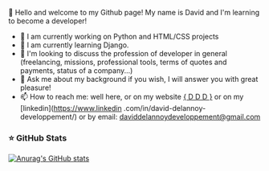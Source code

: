 👋 Hello and welcome to my Github page!
My name is David and I'm learning to become a developer!

- 🔭 I am currently working on Python and HTML/CSS projects
- 🌱 I am currently learning Django.
- 👯 I'm looking to discuss the profession of developer in general (freelancing, missions, professional tools, terms of quotes and payments, status of a company...)
- 💬 Ask me about my background if you wish, I will answer you with great pleasure!
- 📫 How to reach me: well here, or on my website [{ D D D }](https://daviddelannoydeveloppement.github.io/DDD/index.html) or on my [linkedin](https://www.linkedin .com/in/david-delannoy-developpement/) or by email: daviddelannoydeveloppement@gmail.com




### ⭐ GitHub Stats

[![Anurag's GitHub stats](https://github-readme-stats.vercel.app/api?username=DavidDelannoyDeveloppement&show_icons=true&hide_border=false&title_color=3B1F94f&icon_color=FFE500&bg_color=09131B&text_color=ffffff&border_color=0c1a25)](https://github.com/anuraghazra/github-readme-stats)
